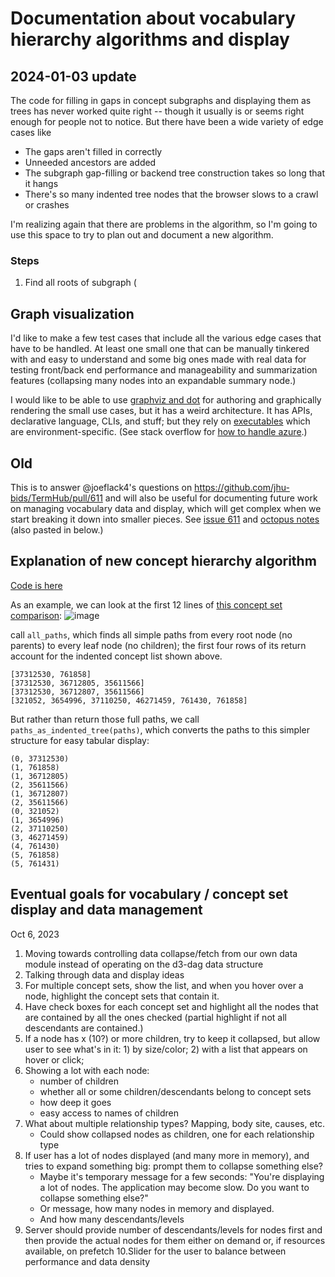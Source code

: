 # Documentation about vocabulary hierarchy algorithms and display
## 2024-01-03 update
The code for filling in gaps in concept subgraphs and displaying them as trees has never worked quite right -- though it usually is or seems right enough for people not to notice. But there have been a wide variety of edge cases like
- The gaps aren't filled in correctly
- Unneeded ancestors are added
- The subgraph gap-filling or backend tree construction takes so long that it hangs
- There's so many indented tree nodes that the browser slows to a crawl or crashes

I'm realizing again that there are problems in the algorithm, so I'm going to use this space to try to plan out and document a new algorithm.

### Steps
1. Find all roots of subgraph (


## Graph visualization
I'd like to make a few test cases that include all the various edge cases that have to be handled. At least one small one that can be manually tinkered with and easy to understand and some big ones made with real data for testing front/back end performance and manageability and summarization features (collapsing many nodes into an expandable summary node.)

I would like to be able to use [graphviz and dot](https://graphviz.org/) for authoring and graphically rendering the small use cases, but it has a weird architecture. It has APIs, declarative language, CLIs, and stuff; but they rely on [executables](https://graphviz.org/download/) which are environment-specific. (See stack overflow for [how to handle azure](https://stackoverflow.com/questions/76244214/how-to-fix-pygraphviz-program-dot-not-found-in-path-error-in-azure-or-gcp).)


## Old
This is to answer @joeflack4's questions on https://github.com/jhu-bids/TermHub/pull/611 and will also
be useful for documenting future work on managing vocabulary data and display, which will get complex
when we start breaking it down into smaller pieces. See [issue 611](https://github.com/jhu-bids/TermHub/pull/611)
and [octopus notes](https://github.com/trberg/Octopus/blob/master/Notes.md#oct-6-2023----requirements-for-multiple-concept-set-display-and-dynamic-subtree-summarization-and-loading) (also pasted in below.)

## Explanation of new concept hierarchy algorithm
[Code is here](https://github.com/jhu-bids/TermHub/blob/fixing-concept-hierarchy/backend/routes/graph.py#L43C1-L137C1)

As an example, we can look at the first 12 lines of [this concept set comparison](https://icy-ground-0416a040f.2.azurestaticapps.net/cset-comparison?codeset_ids=817711041&codeset_ids=1000020459):
![image](https://github.com/jhu-bids/TermHub/assets/1586931/d16733a0-a7e1-449b-a703-d060f13367e3)


call `all_paths`, which finds all simple paths from every root node (no parents) to every leaf node (no children);
the first four rows of its return account for the indented concept list shown above.

    [37312530, 761858]
    [37312530, 36712805, 35611566]
    [37312530, 36712807, 35611566]
    [321052, 3654996, 37110250, 46271459, 761430, 761858]

But rather than return those full paths, we call `paths_as_indented_tree(paths)`, which converts the paths
to this simpler structure for easy tabular display:

    (0, 37312530)
    (1, 761858)
    (1, 36712805)
    (2, 35611566)
    (1, 36712807)
    (2, 35611566)
    (0, 321052)
    (1, 3654996)
    (2, 37110250)
    (3, 46271459)
    (4, 761430)
    (5, 761858)
    (5, 761431)

## Eventual goals for vocabulary / concept set display and data management

Oct 6, 2023
1. Moving towards controlling data collapse/fetch from our own data module
   instead of operating on the d3-dag data structure
2. Talking through data and display ideas
3. For multiple concept sets, show the list, and when you hover over
   a node, highlight the concept sets that contain it.
4. Have check boxes for each concept set and highlight all the nodes that
   are contained by all the ones checked (partial highlight if not all
   descendants are contained.)
5. If a node has x (10?) or more children, try to keep it collapsed, but allow
   user to see what's in it: 1) by size/color; 2) with a list that appears on
   hover or click;
6. Showing a lot with each node: 
   - number of children
   - whether all or some children/descendants belong to concept sets
   - how deep it goes
   - easy access to names of children
7. What about multiple relationship types? Mapping, body site, causes, etc.
   - Could show collapsed nodes as children, one for each relationship type
8. If user has a lot of nodes displayed (and many more in memory), and tries
   to expand something big: prompt them to collapse something else?
   - Maybe it's temporary message for a few seconds: "You're displaying a lot of
     nodes. The application may become slow. Do you want to collapse something else?"
   - Or message, how many nodes in memory and displayed.
   - And how many descendants/levels
9. Server should provide number of descendants/levels for nodes first
   and then provide the actual nodes for them either on demand or, if
   resources available, on prefetch
10.Slider for the user to balance between performance and data density
